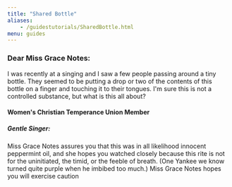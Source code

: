 ```yaml
---
title: "Shared Bottle"
aliases:
    - /guidestutorials/SharedBottle.html
menu: guides
---
```


### Dear Miss Grace Notes:
 I was recently at a singing and I saw a few people passing around a tiny bottle. They seemed to be putting a drop or two of the contents of this bottle on a finger and touching it to their tongues. I'm sure this is not a controlled substance, but what is this all about?
#### Women's Christian Temperance Union Member

##### Gentle Singer: 
Miss Grace Notes assures you that this was in all likelihood innocent peppermint oil, and she hopes you watched closely because this rite is not for the uninitiated, the timid, or the feeble of breath. (One Yankee we know turned quite purple when he imbibed too much.) Miss Grace Notes hopes you will exercise caution
